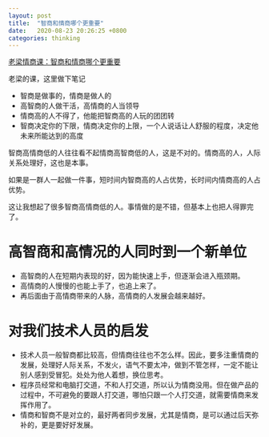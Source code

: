 ```yaml
---
layout: post
title:  "智商和情商哪个更重要"
date:   2020-08-23 20:26:25 +0800
categories: thinking
---
```


[老梁情商课：智商和情商哪个更重要](https://www.youtube.com/watch?v=h4Fl1Dd-bcA)

老梁的课，这里做下笔记

* 智商是做事的，情商是做人的
* 高智商的人做干活，高情商的人当领导
* 情商高的人不得了，他能把智商高的人玩的团团转
* 智商决定你的下限，情商决定你的上限，一个人说话让人舒服的程度，决定他未来所能达到的高度

智商高情商低的人往往看不起情商高智商低的人，这是不对的。情商高的人，人际关系处理好，这也是本事。

如果是一群人一起做一件事，短时间内智商高的人占优势，长时间内情商高的人占优势。

这让我想起了很多智商高情商低的人。事情做的是不错，但基本上也把人得罪完了。

# 高智商和高情况的人同时到一个新单位
* 高智商的人在短期内表现的好，因为能快速上手，但逐渐会进入瓶颈期。
* 高情商的人慢慢的也能上手了，也追上来了。
* 再后面由于高情商带来的人脉，高情商的人发展会越来越好。

# 对我们技术人员的启发
* 技术人员一般智商都比较高，但情商往往也不怎么样。因此，要多注重情商的发展，处理好人际关系，不发火，语气不要太冲，做到不管怎样，一定不能让别人感到受冒犯。处处为他人着想，换位思考。
* 程序员经常和电脑打交道，不和人打交道，所以认为情商没用。但在做产品的过程中，不可避免的要跟人打交道，哪怕只跟一个人打交道，就需要情商来发挥作用了。
* 情商和智商不是对立的，最好两者同步发展，尤其是情商，是可以通过后天弥补的，更是要好好发展。
